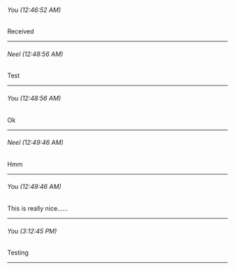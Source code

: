 ###### You (12:46:52 AM)
Received

---

###### Neel (12:48:56 AM)
Test

---

###### You (12:48:56 AM)
Ok

---

###### Neel (12:49:46 AM)
Hmm

---

###### You (12:49:46 AM)
This is really nice......


---

###### You (3:12:45 PM)
Testing

---

